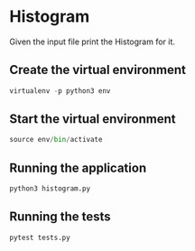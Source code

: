 # Histogram

Given the input file print the Histogram for it.

## Create the virtual environment

```python
virtualenv -p python3 env
```

## Start the virtual environment

```python
source env/bin/activate
```

## Running the application

```python
python3 histogram.py
```

## Running the tests

```python
pytest tests.py
```
